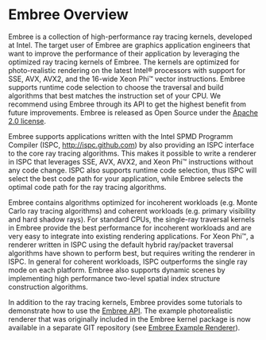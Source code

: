 Embree Overview
===============

Embree is a collection of high-performance ray tracing kernels,
developed at Intel. The target user of Embree are graphics application
engineers that want to improve the performance of their application by
leveraging the optimized ray tracing kernels of Embree. The kernels are
optimized for photo-realistic rendering on the latest Intel® processors
with support for SSE, AVX, AVX2, and the 16-wide Xeon Phi™ vector
instructions. Embree supports runtime code selection to choose the
traversal and build algorithms that best matches the instruction set of
your CPU. We recommend using Embree through its API to get the highest
benefit from future improvements. Embree is released as Open Source
under the [Apache 2.0
license](http://www.apache.org/licenses/LICENSE-2.0).

Embree supports applications written with the Intel SPMD Programm
Compiler (ISPC, <http://ispc.github.com>) by also providing an ISPC
interface to the core ray tracing algorithms. This makes it possible to
write a renderer in ISPC that leverages SSE, AVX, AVX2, and Xeon Phi™
instructions without any code change. ISPC also supports runtime code
selection, thus ISPC will select the best code path for your
application, while Embree selects the optimal code path for the ray
tracing algorithms.

Embree contains algorithms optimized for incoherent workloads (e.g.
Monte Carlo ray tracing algorithms) and coherent workloads (e.g. primary
visibility and hard shadow rays). For standard CPUs, the single-ray
traversal kernels in Embree provide the best performance for incoherent
workloads and are very easy to integrate into existing rendering
applications. For Xeon Phi™, a renderer written in ISPC using the
default hybrid ray/packet traversal algorithms have shown to perform
best, but requires writing the renderer in ISPC. In general for coherent
workloads, ISPC outperforms the single ray mode on each platform. Embree
also supports dynamic scenes by implementing high performance two-level
spatial index structure construction algorithms.

In addition to the ray tracing kernels, Embree provides some tutorials
to demonstrate how to use the [Embree API](api.html). The example
photorealistic renderer that was originally included in the Embree
kernel package is now available in a separate GIT repository (see
[Embree Example Renderer](renderer.html)).

